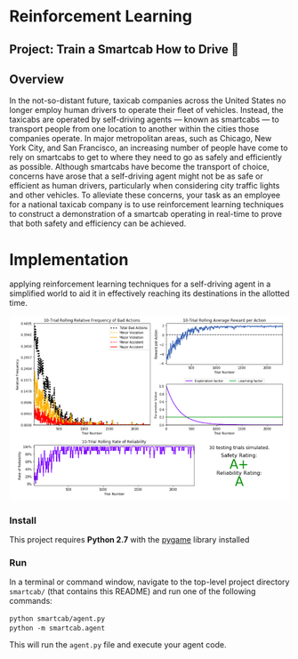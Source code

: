 # Reinforcement Learning
## Project: Train a Smartcab How to Drive :taxi:


## Overview

In the not-so-distant future, taxicab companies across the United States no longer employ human drivers to operate their fleet of vehicles. Instead, the taxicabs are operated by self-driving agents — known as smartcabs — to transport people from one location to another within the cities those companies operate. In major metropolitan areas, such as Chicago, New York City, and San Francisco, an increasing number of people have come to rely on smartcabs to get to where they need to go as safely and efficiently as possible. Although smartcabs have become the transport of choice, concerns have arose that a self-driving agent might not be as safe or efficient as human drivers, particularly when considering city traffic lights and other vehicles. To alleviate these concerns, your task as an employee for a national taxicab company is to use reinforcement learning techniques to construct a demonstration of a smartcab operating in real-time to prove that both safety and efficiency can be achieved.

# Implementation
applying reinforcement learning techniques for a self-driving agent in a simplified world to aid it in effectively reaching its destinations in the allotted time.

![alt text](https://raw.githubusercontent.com/NoreenMekky/smartcab/master/rate.png)




### Install

This project requires **Python 2.7** with the [pygame](https://www.pygame.org/wiki/GettingStarted
) library installed



### Run

In a terminal or command window, navigate to the top-level project directory `smartcab/` (that contains this README) and run one of the following commands:

```python smartcab/agent.py```  
```python -m smartcab.agent```

This will run the `agent.py` file and execute your agent code.
